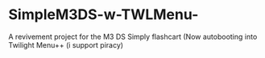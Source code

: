 # SimpleM3DS-w-TWLMenu-
A revivement project for the M3 DS Simply flashcart (Now autobooting into Twilight Menu++ (i support piracy)
